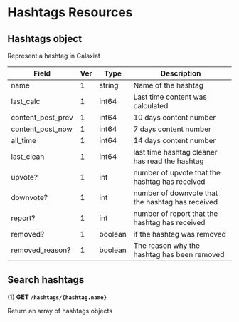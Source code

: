 # Hashtags Resources

## Hashtags object

Represent a hashtag in Galaxiat

| Field             | Ver | Type    | Description                                      |
| ----------------- | --- | ------- | ------------------------------------------------ |
| name              | 1   | string  | Name of the hashtag                              |
| last_calc         | 1   | int64   | Last time content was calculated                 |
| content_post_prev | 1   | int64   | 10 days content number                           |
| content_post_now  | 1   | int64   | 7 days content number                            |
| all_time          | 1   | int64   | 14 days content number                           |
| last_clean        | 1   | int64   | last time hashtag cleaner has read the hashtag   |
| upvote?           | 1   | int     | number of upvote that the hashtag has received   |
| downvote?         | 1   | int     | number of downvote that the hashtag has received |
| report?           | 1   | int     | number of report that the hashtag has received   |
| removed?          | 1   | boolean | if the hashtag was removed                       |
| removed_reason?   | 1   | boolean | The reason why the hashtag has been removed      |

## Search hashtags

(1) **GET `/hashtags/{hashtag.name}`**

Return an array of hashtags objects
